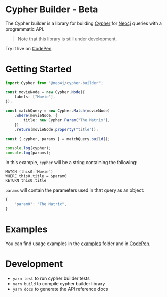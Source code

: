 # Cypher Builder - Beta

The Cypher builder is a library for building [Cypher](https://neo4j.com/docs/cypher-manual/current/) for [Neo4j](https://neo4j.com/) queries with a programmatic API.

> Note that this library is still under development.

Try it live on [CodePen](https://codepen.io/angrykoala/pen/dyKmpzP).

# Getting Started

```typescript
import Cypher from "@neo4j/cypher-builder";

const movieNode = new Cypher.Node({
    labels: ["Movie"],
});

const matchQuery = new Cypher.Match(movieNode)
    .where(movieNode, {
        title: new Cypher.Param("The Matrix"),
    })
    .return(movieNode.property("title"));

const { cypher, params } = matchQuery.build();

console.log(cypher);
console.log(params);
```

In this example, `cypher` will be a string containing the following:

```cypher
MATCH (this0:`Movie`)
WHERE this0.title = $param0
RETURN this0.title
```

`params` will contain the parameters used in that query as an object:

```typescript
{
    "param0": "The Matrix",
}
```

# Examples

You can find usage examples in the [examples](https://github.com/neo4j/cypher-builder/tree/master/examples) folder and in [CodePen](https://codepen.io/collection/waPbzd).

# Development

-   `yarn test` to run cypher builder tests
-   `yarn build` to compile cypher builder library
-   `yarn docs` to generate the API reference docs
